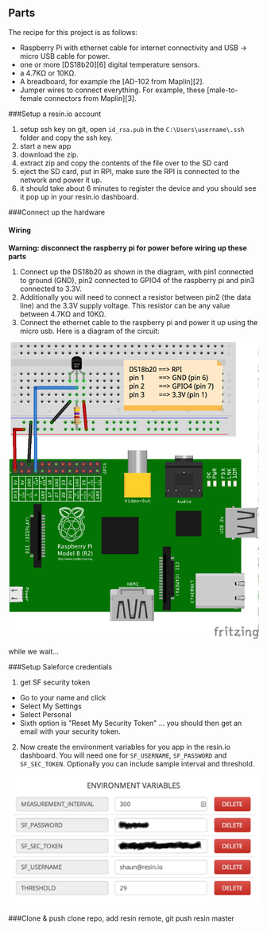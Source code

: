 ## Parts

The recipe for this project is as follows:

* Raspberry Pi with ethernet cable for internet connectivity and
  USB -> micro USB cable for power.
* one or more [DS18b20][6] digital temperature sensors.
* a 4.7KΩ or 10KΩ.
* A breadboard, for example the [AD-102 from Maplin][2].
* Jumper wires to connect everything. For example, these
  [male-to-female connectors from Maplin][3].

###Setup a resin.io account
1. setup ssh key on git,
open `id_rsa.pub` in the `C:\Users\username\.ssh` folder and copy the ssh key.
2. start a new app
3. download the zip.
4. extract zip and copy the contents of the file over to the SD card
5. eject the SD card, put in RPI, make sure the RPI is connected to the network and power it up.
6. it should take about 6 minutes to register the device and you should see it pop up in your resin.io dashboard.

###Connect up the hardware
#### Wiring

**Warning: disconnect the raspberry pi for power before wiring up these parts**

1. Connect up the DS18b20 as shown in the diagram, with pin1 connected to ground (GND), pin2 connected to GPIO4 of the raspberry pi and pin3 connected to 3.3V. 
1. Additionally you will need to connect a resistor between pin2 (the data line) and the 3.3V supply voltage. This resistor can be any value between 4.7KΩ and 10KΩ.
1. Connect the ethernet cable to the raspberry pi and power it up using the micro usb.
Here is a diagram of the circuit:

![Circuit diagram](/docs/images/diagram.png)

while we wait...

###Setup Saleforce credentials
1. get SF security token
 + Go to your name and click
 + Select My Settings
 + Select Personal
 + Sixth option is "Reset My Security Token"
... you should then get an email with your security token.

2. Now create the environment variables for you app in the resin.io dashboard. You will need one for `SF_USERNAME`, `SF_PASSWORD` and `SF_SEC_TOKEN`. Optionally you can include sample interval and threshold.

![Circuit diagram](/docs/images/env_vars.png)



###Clone & push
clone repo, add resin remote, git push resin master 